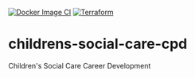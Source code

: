 [![Docker Image CI](https://github.com/DFE-Digital/childrens-social-care-cpd/actions/workflows/docker-image.yml/badge.svg)](https://github.com/DFE-Digital/childrens-social-care-cpd/actions/workflows/docker-image.yml) [![Terraform](https://github.com/DFE-Digital/childrens-social-care-cpd/actions/workflows/terraform.yml/badge.svg)](https://github.com/DFE-Digital/childrens-social-care-cpd/actions/workflows/terraform.yml)

# childrens-social-care-cpd
Children's Social Care Career Development
